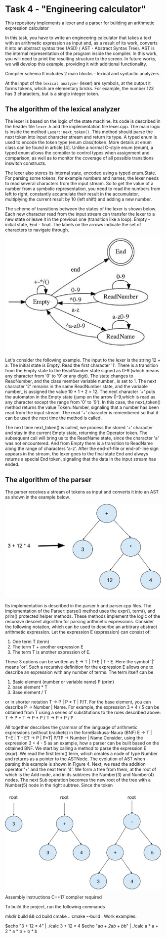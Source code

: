 
# Task 4 - "Engineering calculator"

This repository implements a lexer and a parser for building an arithmetic expression calculator

In this task, you have to write an engineering calculator that takes a text with an arithmetic
expression as input and, as a result of its work, converts it into an abstract syntax tree (ASD)
( AST - Abstract Syntax Tree). AST is the internal representation of the program inside the
compiler. In this work, you will need to print the resulting structure to the screen. In future
works, we will develop this example, providing it with additional functionality.

Compiler schema
It includes 2 main blocks - lexical and syntactic analyzers.

At the input of the `lexical analyzer` (lexer) are symbols, at the output it forms tokens, which
are elementary bricks. For example, the number 123 has 3 characters, but is a single integer
token.

## The algorithm of the lexical analyzer

The lexer is based on the logic of the state machine. Its code is described in the header file
`lexer.h` and the implementation file lexer.cpp. The main logic is inside the method
`Lexer::next_token()`. This method should parse the next token into input character stream
and return its type. A typed enum is used to encode the token type (enum class)token. More
details at enum class can be found in article [4]. Unlike a normal C-style enum (enum), a typed enum allows
the compiler to control types when assignment and comparison, as well as to monitor the
coverage of all possible transitions inswitch constructs.

The lexer also stores its internal state, encoded using a typed enum.State. For parsing some
tokens, for example numbers and names, the lexer needs to read several characters from
the input stream. So to get the value of a number from a symbolic representation, you need
to read the numbers from left to right, constantly accumulate their result in the
accumulator, multiplying the current result by 10 (left shift) and adding a new number.

The scheme of transitions between the states of the lexer is shown below.
Each new character read from the input stream can transfer the lexer to a new state or leave it in the
previous one (transition like a loop). Empty - initial state, End - final. The labels on the
arrows indicate the set of characters to navigate through.

![lexer-state-transition-state-machine](https://github.com/Kirill-Geskin/otus-cpp-basics/blob/main/Homework/IMG/lexer-state-transition-state-machine.png)

Let's consider the following example. The input to the lexer is the string 12 + a. The initial state is Empty. Read the first character '1'. There is a transition from the Empty state to the ReadNumber state signed as 0-9 (which means any character from '0' to '9' or any digit). The state changes to ReadNumber, and the class member variable number_ is set to 1. The next character '2' remains in the same ReadNumber state, and the variable number_ is assigned the value 10 * 1 + 2 = 12. The next character '+' puts the automaton in the Empty state (jump on the arrow 0̂-9,which is read as any character except the range from '0' to '9'). In this case, the next_token() method returns the value Token::Number, signaling that a number has been read from the input stream. The read '+' character is remembered so that it can be used the next time the method is called.

The next time next_token() is called, we process the stored '+' character and stay in the current Empty state, returning the Operator token. The subsequent call will bring us to the ReadName state, since the character 'a' was not encountered. And from Empty there is a transition to ReadName along the range of characters 'a-z'. After the end-of-file or end-of-line sign appears in the stream, the lexer goes to the final state End and always returns a special End token, signaling that the data in the input stream has ended.


## The algorithm of the parser

The parser receives a stream of tokens as input and converts it into an AST as shown in the example below.

![the-algorithm-of-the-parser](https://github.com/Kirill-Geskin/otus-cpp-basics/blob/main/Homework/IMG/the-algorithm-of-the-parser.png)

Its implementation is described in the parser.h and parser.cpp files. The implementation of 
the Parser::parse() method uses the expr(), term(), and prim() protected helper methods. 
These methods implement the logic of the recursive descent algorithm for parsing 
arithmetic expressions. Consider the following notation, which can be used to describe an 
arbitrary abstract arithmetic expression. Let the expression E (expression) can consist of:

1. One term T (term)
2. The term T + another expression E
3. The term T is another expression of E.

These 3 options can be written as E -> T | T+E | T - E. Here the symbol '|' means 'or'. Such a 
recursive definition for the expression E allows one to describe an expression with any 
number of terms.
The term itself can be

1. Basic element (number or variable name) P (prim)
2. base element * T
3. Base element / T

or in shorter notation T -> P | P * T | P/T.
For the base element, you can describe P -> Number | Name.
For example, the expression 3 * 4 / 5 can be obtained from T using a series of substitutions to 
the rules described above:
T -> P * T -> P * P / T -> P * P / P

All together describes the grammar of the language of arithmetic expressions (without brackets) in 
the formBackusa-Naura (BNF) E -> T | T+E | T - ET -> P | P*T| P/TP -> Number | Name
Consider, using the expression 3 + 4 - 5 as an example, how a parser can be built based on 
the obtained BNF. We start by calling a method to parse the expression E (expr). We read 
the first term() term, which creates a node of type Number and returns as a pointer to the 
ASTNode. The evolution of AST when parsing this example is shown in Figure 4. Next, we 
read the addition operator '+' and the next term '4'. We form a tree from them, at the root 
of which is the Add node, and in its subtrees the Number(3) and Number(4) nodes. The next 
Sub operation becomes the new root of the tree with a Number(5) node in the right 
subtree. Since the token

![the-algorithm-of-the-parser-1](https://github.com/Kirill-Geskin/otus-cpp-basics/blob/main/Homework/IMG/the-algorithm-of-the-parser-1.png)



Assembly instructions
C++17 compiler required

To build the project, run the following commands

mkdir build && cd build
cmake ..
cmake --build .
Work examples:

$echo "3 + 12 * 4" | ./calc
	3
+
		12
	*
		4
$echo "a*a + 2*a*b + b*b" | ./calc
			a
	*
		a
+
			2
		*
			a
	*
		b
+
		b
	*
		b